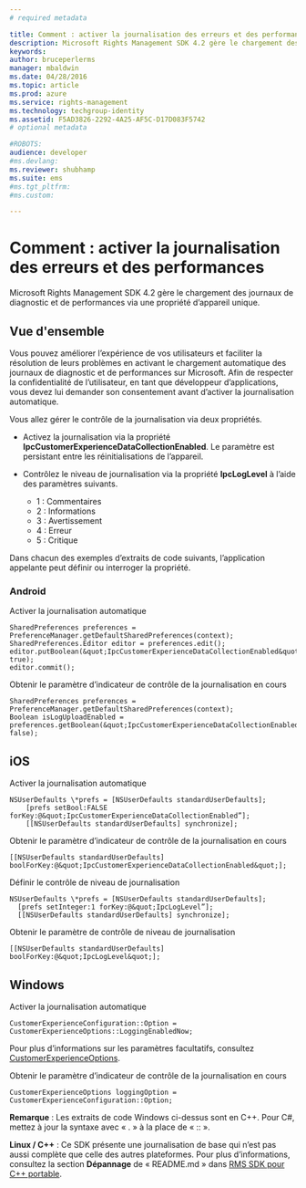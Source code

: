 ```yaml
---
# required metadata

title: Comment : activer la journalisation des erreurs et des performances | Azure RMS
description: Microsoft Rights Management SDK 4.2 gère le chargement des journaux de diagnostic et de performances via une propriété d’appareil unique.
keywords:
author: bruceperlerms
manager: mbaldwin
ms.date: 04/28/2016
ms.topic: article
ms.prod: azure
ms.service: rights-management
ms.technology: techgroup-identity
ms.assetid: F5AD3826-2292-4A25-AF5C-D17D083F5742
# optional metadata

#ROBOTS:
audience: developer
#ms.devlang:
ms.reviewer: shubhamp
ms.suite: ems
#ms.tgt_pltfrm:
#ms.custom:

---
```


# Comment : activer la journalisation des erreurs et des performances
Microsoft Rights Management SDK 4.2 gère le chargement des journaux de diagnostic et de performances via une propriété d’appareil unique.

## Vue d'ensemble ##
Vous pouvez améliorer l’expérience de vos utilisateurs et faciliter la résolution de leurs problèmes en activant le chargement automatique des journaux de diagnostic et de performances sur Microsoft. Afin de respecter la confidentialité de l’utilisateur, en tant que développeur d’applications, vous devez lui demander son consentement avant d’activer la journalisation automatique.

Vous allez gérer le contrôle de la journalisation via deux propriétés.

-   Activez la journalisation via la propriété **IpcCustomerExperienceDataCollectionEnabled**. Le paramètre est persistant entre les réinitialisations de l’appareil.
-   Contrôlez le niveau de journalisation via la propriété **IpcLogLevel** à l’aide des paramètres suivants.

    * 1 : Commentaires
    * 2 : Informations
    * 3 : Avertissement
    * 4 : Erreur
    * 5 : Critique

Dans chacun des exemples d’extraits de code suivants, l’application appelante peut définir ou interroger la propriété.

### Android ###
Activer la journalisation automatique

    SharedPreferences preferences = PreferenceManager.getDefaultSharedPreferences(context);
    SharedPreferences.Editor editor = preferences.edit();
    editor.putBoolean(&quot;IpcCustomerExperienceDataCollectionEnabled&quot;, true);
    editor.commit();

Obtenir le paramètre d’indicateur de contrôle de la journalisation en cours

    SharedPreferences preferences = PreferenceManager.getDefaultSharedPreferences(context);
    Boolean isLogUploadEnabled = preferences.getBoolean(&quot;IpcCustomerExperienceDataCollectionEnabled&quot;, false);

## iOS ##
Activer la journalisation automatique

    NSUserDefaults \*prefs = [NSUserDefaults standardUserDefaults];
        [prefs setBool:FALSE forKey:@&quot;IpcCustomerExperienceDataCollectionEnabled”];
        [[NSUserDefaults standardUserDefaults] synchronize];

Obtenir le paramètre d’indicateur de contrôle de la journalisation en cours

    [[NSUserDefaults standardUserDefaults] boolForKey:@&quot;IpcCustomerExperienceDataCollectionEnabled&quot;];

Définir le contrôle de niveau de journalisation

    NSUserDefaults \*prefs = [NSUserDefaults standardUserDefaults];
      [prefs setInteger:1 forKey:@&quot;IpcLogLevel”];
      [[NSUserDefaults standardUserDefaults] synchronize];

Obtenir le paramètre de contrôle de niveau de journalisation

    [[NSUserDefaults standardUserDefaults] boolForKey:@&quot;IpcLogLevel&quot;];
 

## Windows ##
Activer la journalisation automatique

    CustomerExperienceConfiguration::Option = CustomerExperienceOptions::LoggingEnabledNow;

Pour plus d’informations sur les paramètres facultatifs, consultez [CustomerExperienceOptions](/rights-management/sdk/4.2/api/winrt/Microsoft.RightsManagement#msipcthin2_customerexperienceoptions).

Obtenir le paramètre d’indicateur de contrôle de la journalisation en cours

    CustomerExperienceOptions loggingOption = CustomerExperienceConfiguration::Option;


**Remarque** : Les extraits de code Windows ci-dessus sont en C++. Pour C\#, mettez à jour la syntaxe avec « . » à la place de « :: ».

**Linux / C++** : Ce SDK présente une journalisation de base qui n’est pas aussi complète que celle des autres plateformes. Pour plus d’informations, consultez la section **Dépannage** de « README.md » dans [RMS SDK pour C++ portable](https://github.com/AzureAD/rms-sdk-for-cpp#troubleshooting).

 

 


<!--HONumber=Apr16_HO4-->


